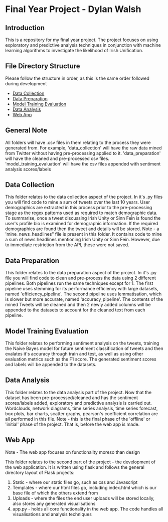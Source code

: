 # Final Year Project - Dylan Walsh

## Introduction
This is a repository for my final year project. The project focuses on using exploratory and predictive analysis techniques in conjunction with machine learning algorithms to investigate the likelihood of Irish Unification.

## File Directory Structure
Please follow the structure in order, as this is the same order followed during development
- [Data Collection](#data-collection)
- [Data Preparation](#data-preparation)
- [Model Training Evaluation](#model-training-evaluation)
- [Data Analysis](#data-analysis)
- [Web App](#web-app)

## General Note
All folders will have .csv files in them relating to the process they were generated from.
For example, 'data_collection' will have the raw data mined from Twitter without having pre-processing applied to it.
'data_preparation' will have the cleaned and pre-processed csv files.
'model_training_evaluation' will have the csv files appended with sentiment analysis scores/labels

## Data Collection
This folder relates to the data collection aspect of the project. In it's .py files you will find code to mine a sum of tweets over the last 10 years.
User demographics are extracted in this process prior to the pre-processing stage as the regex patterns used as required to match demographic data.
To summarise, once a tweet discussing Irish Unity or Sinn Fein is found the user's profile bio is examined for demographic information. If the required
demographics are found then the tweet and details will be stored.
Note - a 'mine_news_headlines" file is present in this folder. It contains code to mine a sum of news headlines mentioning Irish Unity or Sinn Fein.
However, due to immediate restriction from the API, these were not saved.

## Data Preparation
This folder relates to the data preparation aspect of the project. In it's .py file you will find code to clean and pre-process the data using 2 different pipelines. Both pipelines run the same techniques except for 1. The first pipeline uses stemming for its performance efficiency with large datasets, named 'efficiency_pipeline'. The second pipeline uses lemmatisation, which is slower but more accurate, named 'accuracy_pipeline'. The contents of the mined Tweets will be cleaned and then 2 newly added columns will be appended to the datasets to account for the cleaned text from each pipeline.

## Model Training Evaluation
This folder relates to performing sentiment analysis on the tweets, training the Naive Bayes model for future sentiment classification of tweets and then evalates it's accuracy through train and test, as well as using other evaluation metrics such as the F1 score. The generated sentiment scores and labels will be appended to the datasets.

## Data Analysis
This folder relates to the data analysis part of the project. Now that the dataset has been pre-processed/cleaned and has the sentiment scores/labels added, exploratory and predictive analysis is carried out. Wordclouds, network diagrams, time series analysis, time series forecast, box plots, bar charts, scatter graphs, pearson's coefficient correlation are all performed in this file. Note - this is the final phase of the 'offline' or 'initial' phase of the project. That is, before the web app is made.

## Web App
Note - The web app focuses on functionality moreso than design

This folder relates to the second part of the project - the development of the web application. It is written using flask and follows the general directory layout of Flask projects:
1. Static - where our static files go, such as css and Javascript
2. Templates - where our html files go, including index.html which is our base file of which the others extend from
3. Uploads - where the files the end user uploads will be stored locally, also stores any generated visualisations
4. app.py - holds all core functionality in the web app. The code handles all visualisations and analysis techniques


